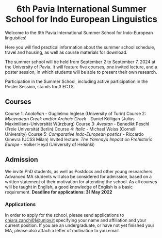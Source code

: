 <div align="center">

# 6th Pavia International Summer School for Indo European Linguistics

</div>

Welcome to the 6th Pavia International Summer School for Indo-European linguistics!

Here you will find practical information about the summer school schedule, travel and housing, as well as course materials for download.

The summer school will be held from September 2 to September 7, 2024 at the University of Pavia. It will feature five courses, one invited lecture, and a poster session, in which students will be able to present their own research.

Participation in the Summer School, including active participation in the Poster Session, stands for 3 ECTS.

## Courses

Course 1: *Anatolian* - Guglielmo Inglese (University of Turin)
Course 2: *Mycenaean Greek and/or Archaic Greek* - Daniel Kölligan (Julius-Maximilians-Universität Würzburg)
Course 3: *Avestan* - Benedikt Peschl (Freie Universität Berlin)
Course 4: *Italic* - Michael Weiss (Cornell University)
Course 5: *Comparative Indo-European poetics* - Riccardo Ginevra (UCSS Milan)
Invited lecture: *The Yamnaya Impact on Prehistoric Europe* - Volker Heyd (University of Helsinki)

## Admission

We invite PhD students, as well as Postdocs and other young researchers. Advanced MA students will also be considered for admission, based on a written statement of their motivation for attending the school. As all courses will be taught in English, a good knowledge of English is a basic requirement. **Deadline for applications: 31 May 2022**

### Applications

In order to apply for the school, please send applications to chiara.zanchi01@unipv.it specifying your name and affiliation and your current position.
If you are an undergraduate, or have not yet finished your MA, please also attach a letter of motivation to you email.

